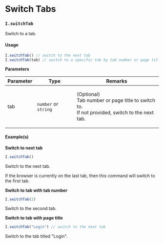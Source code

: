 # Switch Tabs

### `I.switchTab` <a href="#iswitchtab" id="iswitchtab"></a>

Switch to a tab.

#### Usage <a href="#usage" id="usage"></a>

```javascript
I.switchTab() // switch to the next tab
I.switchTab(tab) // switch to a specific tab by tab number or page title
```

**Parameters**

| Parameter | Type                 | Remarks                                                                                                 |
| --------- | -------------------- | ------------------------------------------------------------------------------------------------------- |
| tab       | `number` or `string` | <p>(Optional)<br>Tab number or page title to switch to.<br>If not provided, switch to the next tab.</p> |

#### Example(s) <a href="#examples" id="examples"></a>

**Switch to next tab**

```javascript
I.switchTab()
```

Switch to the next tab.

If the browser is currently on the last tab, then this command will switch to the first tab.

**Switch to tab with tab number**

```javascript
I.switchTab(2)
```

Switch to the second tab.

**Switch to tab with page title**

```javascript
I.switchTab("Login") // switch to the next tab
```

Switch to the tab titled "Login".
